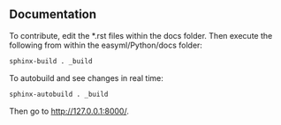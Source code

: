 Documentation
-------------

To contribute, edit the *.rst files within the docs folder. Then execute the following from within the easyml/Python/docs folder:

```bash
sphinx-build . _build
```

To autobuild and see changes in real time:

```bash
sphinx-autobuild . _build
```

Then go to http://127.0.0.1:8000/.
